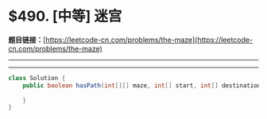 # $490. [中等] 迷宫

**题目链接：**[https://leetcode-cn.com/problems/the-maze](https://leetcode-cn.com/problems/the-maze)

---

<Cards card="leetcode_490_the-maze"></Cards>

---

```java
class Solution {
    public boolean hasPath(int[][] maze, int[] start, int[] destination) {
        
    }
}
```